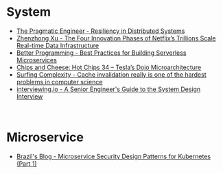 # System

- [The Pragmatic Engineer - Resiliency in Distributed Systems](https://blog.pragmaticengineer.com/resiliency-in-distributed-systems/)
- [Zhenzhong Xu - The Four Innovation Phases of Netflix’s Trillions Scale Real-time Data Infrastructure](https://zhenzhongxu.com/the-four-innovation-phases-of-netflixs-trillions-scale-real-time-data-infrastructure-2370938d7f01)
- [Better Programming - Best Practices for Building Serverless Microservices](https://betterprogramming.pub/best-practices-for-building-serverless-microservices-a30d5108900a)
- [Chips and Cheese: Hot Chips 34 – Tesla’s Dojo Microarchitecture](https://chipsandcheese.com/2022/09/01/hot-chips-34-teslas-dojo-microarchitecture/)
- [Surfing Complexity - Cache invalidation really is one of the hardest problems in computer science](https://surfingcomplexity.blog/2022/11/25/cache-invalidation-really-is-one-of-the-hardest-things-in-computer-science/)
- [interviewing.io - A Senior Engineer's Guide to the System Design Interview](https://interviewing.io/guides/system-design-interview)

&nbsp;

# Microservice

- [Brazil's Blog - Microservice Security Design Patterns for Kubernetes (Part 1)](https://blog.kellybrazil.com/2019/12/05/microservice-security-design-patterns-for-kubernetes-part-1/)

&nbsp;
